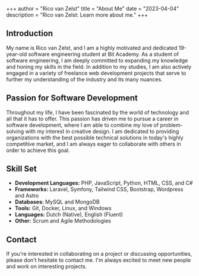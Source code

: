 +++
author = "Rico van Zelst"
title = "About Me"
date = "2023-04-04"
description = "Rico van Zelst: Learn more about me."
+++

## Introduction

My name is Rico van Zelst, and I am a highly motivated and dedicated 19-year-old software engineering student at Bit Academy. As a student of software engineering, I am deeply committed to expanding my knowledge and honing my skills in the field. In addition to my studies, I am also actively engaged in a variety of freelance web development projects that serve to further my understanding of the industry and its many nuances.


## Passion for Software Development

Throughout my life, I have been fascinated by the world of technology and all that it has to offer. This passion has driven me to pursue a career in software development, where I am able to combine my love of problem-solving with my interest in creative design. I am dedicated to providing organizations with the best possible technical solutions in today's highly competitive market, and I am always eager to collaborate with others in order to achieve this goal. 



## Skill Set

- **Development Languages:** PHP, JavaScript, Python, HTML, CSS, and C#
- **Frameworks:** Laravel, Symfony, Tailwind CSS, Bootstrap, Wordpress and Astro
- **Databases:** MySQL and MongoDB
- **Tools:** Git, Docker, Linux, and Windows
- **Languages:** Dutch (Native), English (Fluent)
- **Other:** Scrum and Agile Methodologies


## Contact

If you're interested in collaborating on a project or discussing opportunities, please don't hesitate to contact me. I'm always excited to meet new people and work on interesting projects.



